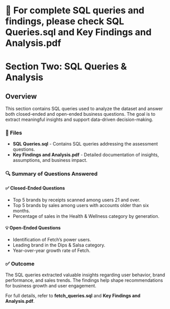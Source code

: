 
# 📌 For complete SQL queries and findings, please check **SQL Queries.sql** and **Key Findings and Analysis.pdf**

# Section Two: SQL Queries & Analysis

## Overview
This section contains SQL queries used to analyze the dataset and answer both closed-ended and open-ended business questions. The goal is to extract meaningful insights and support data-driven decision-making.

### 📂 Files
- **SQL Queries.sql** - Contains SQL queries addressing the assessment questions.
- **Key Findings and Analysis.pdf** - Detailed documentation of insights, assumptions, and business impact.

### 🔍 Summary of Questions Answered
#### ✅ Closed-Ended Questions
- Top 5 brands by receipts scanned among users 21 and over.
- Top 5 brands by sales among users with accounts older than six months.
- Percentage of sales in the Health & Wellness category by generation.

#### 💡 Open-Ended Questions
- Identification of Fetch’s power users.
- Leading brand in the Dips & Salsa category.
- Year-over-year growth rate of Fetch.

### ✅ Outcome
The SQL queries extracted valuable insights regarding user behavior, brand performance, and sales trends. The findings help shape recommendations for business growth and user engagement.

For full details, refer to **fetch_queries.sql** and **Key Findings and Analysis.pdf**. 
